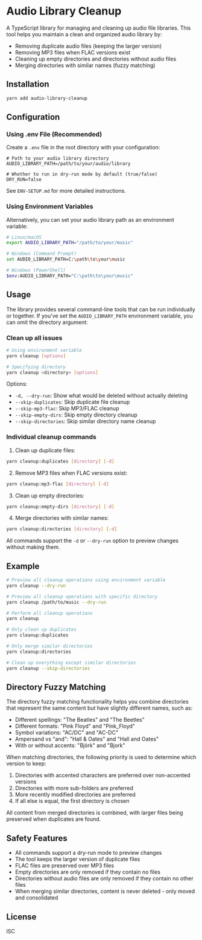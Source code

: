 # Audio Library Cleanup

A TypeScript library for managing and cleaning up audio file libraries. This tool helps you maintain a clean and organized audio library by:

- Removing duplicate audio files (keeping the larger version)
- Removing MP3 files when FLAC versions exist
- Cleaning up empty directories and directories without audio files
- Merging directories with similar names (fuzzy matching)

## Installation

```bash
yarn add audio-library-cleanup
```

## Configuration

### Using .env File (Recommended)

Create a `.env` file in the root directory with your configuration:

```
# Path to your audio library directory
AUDIO_LIBRARY_PATH=/path/to/your/audio/library

# Whether to run in dry-run mode by default (true/false)
DRY_RUN=false
```

See `ENV-SETUP.md` for more detailed instructions.

### Using Environment Variables

Alternatively, you can set your audio library path as an environment variable:

```bash
# Linux/macOS
export AUDIO_LIBRARY_PATH="/path/to/your/music"

# Windows (Command Prompt)
set AUDIO_LIBRARY_PATH=C:\path\to\your\music

# Windows (PowerShell)
$env:AUDIO_LIBRARY_PATH="C:\path\to\your\music"
```

## Usage

The library provides several command-line tools that can be run individually or together. If you've set the `AUDIO_LIBRARY_PATH` environment variable, you can omit the directory argument:

### Clean up all issues

```bash
# Using environment variable
yarn cleanup [options]

# Specifying directory
yarn cleanup <directory> [options]
```

Options:
- `-d, --dry-run`: Show what would be deleted without actually deleting
- `--skip-duplicates`: Skip duplicate file cleanup
- `--skip-mp3-flac`: Skip MP3/FLAC cleanup
- `--skip-empty-dirs`: Skip empty directory cleanup
- `--skip-directories`: Skip similar directory name cleanup

### Individual cleanup commands

1. Clean up duplicate files:
```bash
yarn cleanup:duplicates [directory] [-d]
```

2. Remove MP3 files when FLAC versions exist:
```bash
yarn cleanup:mp3-flac [directory] [-d]
```

3. Clean up empty directories:
```bash
yarn cleanup:empty-dirs [directory] [-d]
```

4. Merge directories with similar names:
```bash
yarn cleanup:directories [directory] [-d]
```

All commands support the `-d` or `--dry-run` option to preview changes without making them.

## Example

```bash
# Preview all cleanup operations using environment variable
yarn cleanup --dry-run

# Preview all cleanup operations with specific directory
yarn cleanup /path/to/music --dry-run

# Perform all cleanup operations
yarn cleanup

# Only clean up duplicates
yarn cleanup:duplicates

# Only merge similar directories
yarn cleanup:directories

# Clean up everything except similar directories
yarn cleanup --skip-directories
```

## Directory Fuzzy Matching

The directory fuzzy matching functionality helps you combine directories that represent the same content but have slightly different names, such as:

- Different spellings: "The Beatles" and "The Beetles"
- Different formats: "Pink Floyd" and "Pink_Floyd"
- Symbol variations: "AC/DC" and "AC-DC"
- Ampersand vs "and": "Hall & Oates" and "Hall and Oates"
- With or without accents: "Björk" and "Bjork"

When matching directories, the following priority is used to determine which version to keep:

1. Directories with accented characters are preferred over non-accented versions
2. Directories with more sub-folders are preferred
3. More recently modified directories are preferred
4. If all else is equal, the first directory is chosen

All content from merged directories is combined, with larger files being preserved when duplicates are found.

## Safety Features

- All commands support a dry-run mode to preview changes
- The tool keeps the larger version of duplicate files
- FLAC files are preserved over MP3 files
- Empty directories are only removed if they contain no files
- Directories without audio files are only removed if they contain no other files
- When merging similar directories, content is never deleted - only moved and consolidated

## License

ISC 